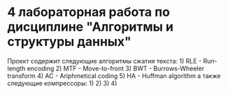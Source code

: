 # 4 лабораторная работа по дисциплине "Алгоритмы и структуры данных"

Проект содержит следующие алгоритмы сжатия текста:
    1) RLE - Run-length encoding
    2) MTF - Move-to-front
    3) BWT - Burrows-Wheeler transform
    4) AC - Ariphmetical coding
    5) HA - Huffman algorithm
а также следующие компрессоры:
    1)
    2)
    3)
    4)
